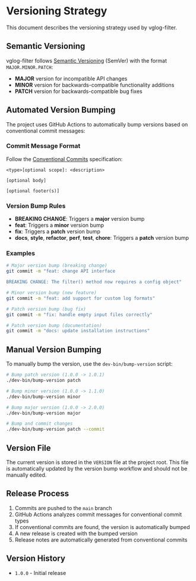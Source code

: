 # Versioning Strategy

This document describes the versioning strategy used by vglog-filter.

## Semantic Versioning

vglog-filter follows [Semantic Versioning](https://semver.org/) (SemVer) with the format `MAJOR.MINOR.PATCH`:

- **MAJOR** version for incompatible API changes
- **MINOR** version for backwards-compatible functionality additions
- **PATCH** version for backwards-compatible bug fixes

## Automated Version Bumping

The project uses GitHub Actions to automatically bump versions based on conventional commit messages:

### Commit Message Format

Follow the [Conventional Commits](https://www.conventionalcommits.org/) specification:

```
<type>[optional scope]: <description>

[optional body]

[optional footer(s)]
```

### Version Bump Rules

- **BREAKING CHANGE**: Triggers a **major** version bump
- **feat**: Triggers a **minor** version bump
- **fix**: Triggers a **patch** version bump
- **docs**, **style**, **refactor**, **perf**, **test**, **chore**: Triggers a **patch** version bump

### Examples

```bash
# Major version bump (breaking change)
git commit -m "feat: change API interface

BREAKING CHANGE: The filter() method now requires a config object"

# Minor version bump (new feature)
git commit -m "feat: add support for custom log formats"

# Patch version bump (bug fix)
git commit -m "fix: handle empty input files correctly"

# Patch version bump (documentation)
git commit -m "docs: update installation instructions"
```

## Manual Version Bumping

To manually bump the version, use the `dev-bin/bump-version` script:

```bash
# Bump patch version (1.0.0 -> 1.0.1)
./dev-bin/bump-version patch

# Bump minor version (1.0.0 -> 1.1.0)
./dev-bin/bump-version minor

# Bump major version (1.0.0 -> 2.0.0)
./dev-bin/bump-version major

# Bump and commit changes
./dev-bin/bump-version patch --commit
```

## Version File

The current version is stored in the `VERSION` file at the project root. This file is automatically updated by the version bump workflow and should not be manually edited.

## Release Process

1. Commits are pushed to the `main` branch
2. GitHub Actions analyzes commit messages for conventional commit types
3. If conventional commits are found, the version is automatically bumped
4. A new release is created with the bumped version
5. Release notes are automatically generated from conventional commits

## Version History

- `1.0.0` - Initial release 